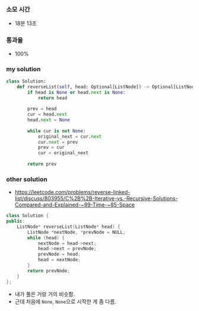 ### 소모 시간
- 18분 13초

### 통과율
- 100%

### my solution
```python
class Solution:
    def reverseList(self, head: Optional[ListNode]) -> Optional[ListNode]:
        if head is None or head.next is None:
            return head
        
        prev = head
        cur = head.next
        head.next = None
        
        while cur is not None:
            original_next = cur.next
            cur.next = prev
            prev = cur
            cur = original_next
            
        return prev
```

### other solution
- https://leetcode.com/problems/reverse-linked-list/discuss/803955/C%2B%2B-Iterative-vs.-Recursive-Solutions-Compared-and-Explained-~99-Time-~85-Space
```c++
class Solution {
public:
    ListNode* reverseList(ListNode* head) {
        ListNode *nextNode, *prevNode = NULL;
        while (head) {
            nextNode = head->next;
            head->next = prevNode;
            prevNode = head;
            head = nextNode;
        }
        return prevNode;
    }
};
```
- 내가 풀은 거랑 거의 비슷함.
- 근데 처음에 `None`, `None`으로 시작한 게 좀 다름.
